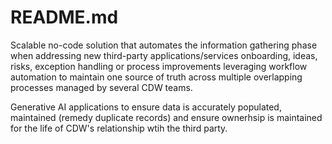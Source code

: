 # README.md
Scalable no-code solution that automates the information gathering phase when addressing new third-party applications/services onboarding, ideas, risks, exception handling or process improvements leveraging workflow automation to maintain one source of truth across multiple overlapping processes managed by several CDW teams.

Generative AI applications to ensure data is accurately populated, maintained (remedy duplicate records) and ensure ownerhsip is maintained for the life of CDW's relationship wtih the third party.
